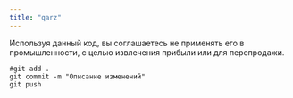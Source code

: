 ```yaml
---
title: "qarz" 
---
```

Используя данный код, вы соглашаетесь не применять его в промышленности, с целью извлечения прибыли или для перепродажи.
```
#git add .
git commit -m "Описание изменений"
git push
